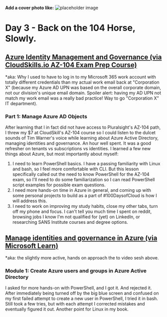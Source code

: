 **Add a cover photo like:**
![placeholder image](https://via.placeholder.com/1200x600)

# Day 3 - Back on the 104 Horse, Slowly.

## [Azure Identity Management and Governance (via CloudSkills.io AZ-104 Exam Prep Course)](https://portal.cloudskills.io/products/azure-administrator-az-104-exam-prep-course)

*aka: Why I used to have to log in to my Microsoft 365 work account with totally different credentials than my actual work email back at "Corporation X" (because my Azure AD UPN was based on the overall corporate domain, not our division's unique email domain. Spoiler alert: having my AD UPN not match my work email was a really bad practice! Way to go "Corporation X" IT department).

### Part 1: Manage Azure AD Objects

After learning that I in fact did not have access to Pluralsight's AZ-104 path, I threw my $7 at CloudSkill's AZ-104 course so I could listen to the dulcet sounds of Tim Warner's voice while learning about Azure Active Directory, managing identities and governance. An hour well spent. It was a good refresher on tenants vs subscriptions vs identities. I learned a few new things about Azure, but most importantly about myself:

1. I need to learn PowerShell basics. I have a passing familiarity with Linux and bash, so I feel more comfortable with CLI. But this lesson specifically called out the need to know PowerShell for the AZ-104 exam, so I'll need to do some familiarization so I can read PowerShell script examples for possible exam questions.
2. I need more hands-on time in Azure in general, and coming up with some personal projects to build as a part of #100DaysofCloud is how I will address this.
3. I need to work on improving my study habits, close my other tabs, turn off my phone and focus. I can't tell you much time I spent on reddit, browsing jobs I know I'm not qualified for (yet) on LinkedIn, or researching SANS Institute courses and degree options.

## [Manage identities and governance in Azure (via Microsoft Learn)](https://docs.microsoft.com/en-us/learn/paths/az-104-manage-identities-governance/?source=learn)
 
*aka: the slightly more active, hands on approach the to video sesh above.

### Module 1: Create Azure users and groups in Azure Active Directory 

I asked for more hands-on with PowerShell, and I got it. And rejected it. After immediately being turned off by the big blue screen and confused on my first failed attempt to create a new user in PowerShell, I tried it in bash. Still took a few tries, but with each attempt I corrected mistakes and eventually figured it out. Another point for Linux in my book. 
